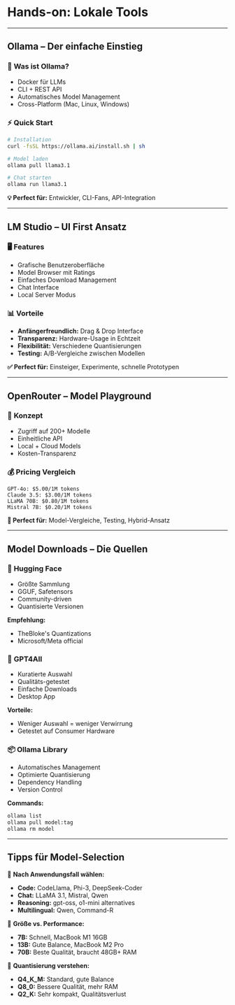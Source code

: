 # Hands-on: Lokale Tools

---

## Ollama – Der einfache Einstieg

<div class="grid grid-cols-2 gap-8">

<div>

### 🚀 **Was ist Ollama?**
- Docker für LLMs
- CLI + REST API
- Automatisches Model Management
- Cross-Platform (Mac, Linux, Windows)

</div>

<div v-click>

### ⚡ **Quick Start**
```bash
# Installation
curl -fsSL https://ollama.ai/install.sh | sh

# Model laden
ollama pull llama3.1

# Chat starten
ollama run llama3.1
```

</div>

</div>

<v-click>

<div class="mt-6 p-4 bg-blue-100 rounded-lg">
<strong>💡 Perfect für:</strong> Entwickler, CLI-Fans, API-Integration
</div>

</v-click>

---

## LM Studio – UI First Ansatz

<div class="grid grid-cols-2 gap-8">

<div>

### 🖥️ **Features**
- Grafische Benutzeroberfläche
- Model Browser mit Ratings
- Einfaches Download Management
- Chat Interface
- Local Server Modus

</div>

<div v-click>

### 📊 **Vorteile**
- **Anfängerfreundlich:** Drag & Drop Interface
- **Transparenz:** Hardware-Usage in Echtzeit
- **Flexibilität:** Verschiedene Quantisierungen
- **Testing:** A/B-Vergleiche zwischen Modellen

</div>

</div>

<v-click>

<div class="mt-6 p-4 bg-green-100 rounded-lg">
<strong>✅ Perfect für:</strong> Einsteiger, Experimente, schnelle Prototypen
</div>

</v-click>

---

## OpenRouter – Model Playground

<div class="grid grid-cols-2 gap-8">

<div>

### 🔬 **Konzept**
- Zugriff auf 200+ Modelle
- Einheitliche API
- Local + Cloud Models
- Kosten-Transparenz

</div>

<div v-click>

### 💰 **Pricing Vergleich**
```
GPT-4o: $5.00/1M tokens
Claude 3.5: $3.00/1M tokens
LLaMA 70B: $0.80/1M tokens
Mistral 7B: $0.20/1M tokens
```

</div>

</div>

<v-click>

<div class="mt-6 p-4 bg-yellow-100 rounded-lg">
<strong>🎯 Perfect für:</strong> Model-Vergleiche, Testing, Hybrid-Ansatz
</div>

</v-click>

---

## Model Downloads – Die Quellen

<div class="grid grid-cols-3 gap-6">

<div>

### 🤗 **Hugging Face**
- Größte Sammlung
- GGUF, Safetensors
- Community-driven
- Quantisierte Versionen

**Empfehlung:**
- TheBloke's Quantizations
- Microsoft/Meta official

</div>

<div v-click>

### 🚀 **GPT4All**
- Kuratierte Auswahl
- Qualitäts-getestet
- Einfache Downloads
- Desktop App

**Vorteile:**
- Weniger Auswahl = weniger Verwirrung
- Getestet auf Consumer Hardware

</div>

<div v-click>

### 📦 **Ollama Library**
- Automatisches Management
- Optimierte Quantisierung
- Dependency Handling
- Version Control

**Commands:**
```bash
ollama list
ollama pull model:tag
ollama rm model
```

</div>

</div>

---

## Tipps für Model-Selection

<v-clicks>

🎯 **Nach Anwendungsfall wählen:**
- **Code:** CodeLlama, Phi-3, DeepSeek-Coder
- **Chat:** LLaMA 3.1, Mistral, Qwen
- **Reasoning:** gpt-oss, o1-mini alternatives
- **Multilingual:** Qwen, Command-R

📏 **Größe vs. Performance:**
- **7B:** Schnell, MacBook M1 16GB
- **13B:** Gute Balance, MacBook M2 Pro
- **70B:** Beste Qualität, braucht 48GB+ RAM

🔢 **Quantisierung verstehen:**
- **Q4_K_M:** Standard, gute Balance
- **Q8_0:** Bessere Qualität, mehr RAM
- **Q2_K:** Sehr kompakt, Qualitätsverlust

</v-clicks>